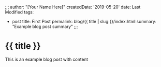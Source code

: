 ;;;
author: "[Your Name Here]"
createdDate: '2019-05-20'
date: Last Modified
tags:
  - post
title: First Post
permalink: blog/{{ title | slug }}/index.html
summary: "Example blog post summary"
;;;

# {{ title }}

This is an example blog post with content
